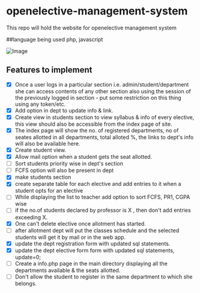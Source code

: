 # openelective-management-system
This repo will  hold the website for openelective management system

##language being used
php, javascript

![Image](https://github.com/Teamexe/openelective-management-system/blob/master/books.jpg)


## Features to implement
- [x] Once a user logs in a particular section i.e. admin/student/department she can access contents of any other section also using the session of the previously logged in section - put some restriction on this thing using any token/etc.
- [x] Add option in dept to update info & link.
- [x] Create view in students section to view syllabus & info of every elective, this view should also be accessible from the index page of site.
- [x] The index page will show the no. of registered departments, no of seates allotted in all departments, total alloted %, the links to dept's info will also be available here.
- [x] Create student view.
- [x] Allow mail option when a student gets the seat allotted.
- [ ] Sort students priority wise in dept's section
- [ ] FCFS option will also be present in dept
- [x] make students section
- [x] create separate table for each elective and add entries to it when a student opts for an elective
- [ ] While displaying the list to teacher add option to sort FCFS, PR1, CGPA wise
- [ ] if the no.of students declared by professor is X , then don't add entries exceeding X.
- [x] One can't delete elective once allotment has started.
- [ ] after allotment dept will put the classes schedule and the selected students will get it by mail or in the web app.
- [x] update the dept registration form with updated sql statements.
- [x] update the dept elective form form with updated sql statements, update=0;
- [ ] Create a info.php page in the main directory displaying all the departments available & the seats allotted.
- [ ] Don't allow the student to register in the same department to which she belongs.